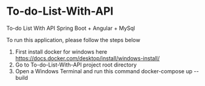 # To-do-List-With-API
To-do List With API Spring Boot + Angular + MySql

To run this application, please follow the steps below

1. First install docker for windows here https://docs.docker.com/desktop/install/windows-install/
2. Go to To-do-List-With-API project root directory
3. Open a Windows Terminal and run this command docker-compose up --build





